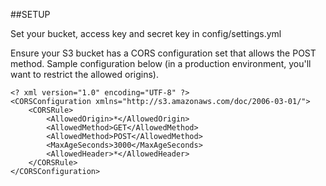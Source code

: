 ##SETUP

Set your bucket, access key and secret key in config/settings.yml

Ensure your S3 bucket has a CORS configuration set that allows the POST method. Sample configuration below (in a production environment, you'll want to restrict the allowed origins).


```
<? xml version="1.0" encoding="UTF-8" ?>
<CORSConfiguration xmlns="http://s3.amazonaws.com/doc/2006-03-01/">
    <CORSRule>
        <AllowedOrigin>*</AllowedOrigin>
        <AllowedMethod>GET</AllowedMethod>
        <AllowedMethod>POST</AllowedMethod>
        <MaxAgeSeconds>3000</MaxAgeSeconds>
        <AllowedHeader>*</AllowedHeader>
    </CORSRule>
</CORSConfiguration>
```